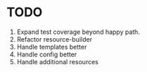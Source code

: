 # TODO
1. Expand test coverage beyond happy path.
2. Refactor resource-builder
3. Handle templates better
4. Handle config better
5. Handle additional resources
